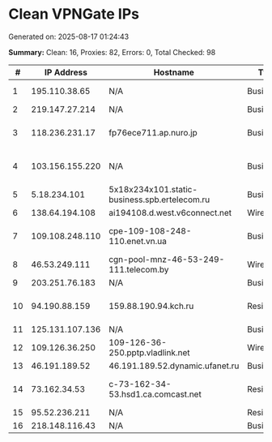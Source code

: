 # Clean VPNGate IPs
Generated on: 2025-08-17 01:24:43

**Summary:** Clean: 16, Proxies: 82, Errors: 0, Total Checked: 98

| # | IP Address | Hostname | Type | Country | Provider |
|---|------------|----------|------|---------|----------|
| 1 | 195.110.38.65 | N/A | Business | IR | Sefroyek Pardaz Engineering PJSC |
| 2 | 219.147.27.214 | N/A | Business | CN | Chinanet |
| 3 | 118.236.231.17 | fp76ece711.ap.nuro.jp | Business | JP | Sony Network Communications Inc. |
| 4 | 103.156.155.220 | N/A | Business | MM | GREAT GOLDEN HORSE COMPANY LIMITED |
| 5 | 5.18.234.101 | 5x18x234x101.static-business.spb.ertelecom.ru | Business | RU | JSC "ER-Telecom Holding" |
| 6 | 138.64.194.108 | ai194108.d.west.v6connect.net | Wireless | JP | Asahi Net |
| 7 | 109.108.248.110 | cpe-109-108-248-110.enet.vn.ua | Business | UA | EVEREST TV AND RADIO COMPANY LLC |
| 8 | 46.53.249.111 | cgn-pool-mnz-46-53-249-111.telecom.by | Wireless | BY | Unitary enterprise A1 |
| 9 | 203.251.76.183 | N/A | Business | KR | Korea Telecom |
| 10 | 94.190.88.159 | 159.88.190.94.kch.ru | Residential | RU | INTERRA telecommunications group, Ltd. |
| 11 | 125.131.107.136 | N/A | Business | KR | Korea Telecom |
| 12 | 109.126.36.250 | 109-126-36-250.pptp.vladlink.net | Wireless | RU | Krivets Sergey Sergeevich |
| 13 | 46.191.189.52 | 46.191.189.52.dynamic.ufanet.ru | Business | RU | JSC "Ufanet" |
| 14 | 73.162.34.53 | c-73-162-34-53.hsd1.ca.comcast.net | Residential | US | Comcast Cable Communications, LLC |
| 15 | 95.52.236.211 | N/A | Residential | RU | PJSC Rostelecom |
| 16 | 218.148.116.43 | N/A | Business | KR | Korea Telecom |
